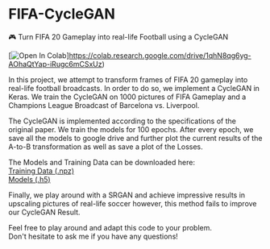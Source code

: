 # FIFA-CycleGAN
🎮 Turn FIFA 20 Gameplay into real-life Football using a CycleGAN

[![Open In Colab](https://colab.research.google.com/assets/colab-badge.svg)]https://colab.research.google.com/drive/1qhN8qg6yg-AOhaQtYap-iRugc6mCSxUz)

In this project, we attempt to transform frames of FIFA 20 gameplay into real-life football broadcasts.
In order to do so, we implement a CycleGAN in Keras.
We train the CycleGAN on 1000 pictures of FIFA Gameplay and a Champions League Broadcast of Barcelona vs. Liverpool.

The CycleGAN is implemented according to the specifications of the original paper.
We train the models for 100 epochs. After every epoch, we save all the models to google drive and further plot the current results of the A-to-B transformation as well as save a plot of the Losses.

The Models and Training Data can be downloaded here:  
[Training Data (.npz)](https://drive.google.com/open?id=1sjmBlMgqrNDL4HCySr-x_FpNNa-ciSnk)  
[Models (.h5)](https://drive.google.com/open?id=12w_ivWNkdAtFqllG9qeOvTbE8BPCfdqU)  

Finally, we play around with a SRGAN and achieve impressive results in upscaling pictures of real-life soccer however, this method fails to improve our CycleGAN Result.

Feel free to play around and adapt this code to your problem.  
Don't hesitate to ask me if you have any questions!


